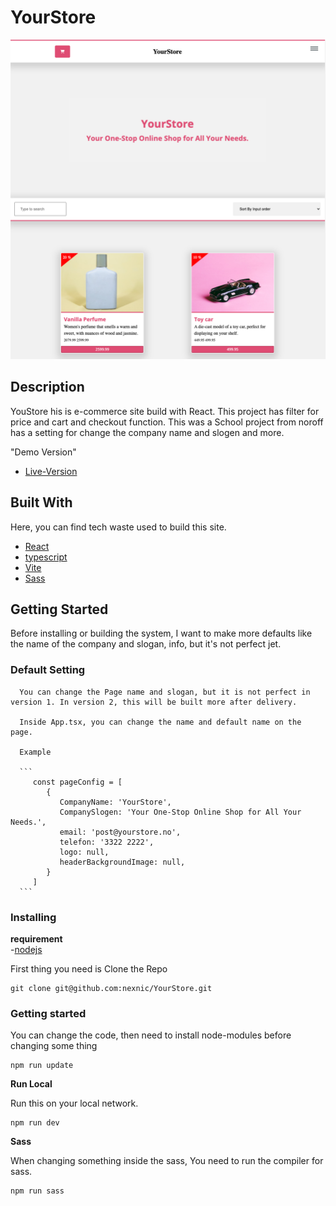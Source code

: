 # YourStore
![image](./Live-version.png)

## Description 
YouStore his is e-commerce site build with React. This project has filter for price and cart and checkout function. This was a School project from noroff has a setting for change the company name and slogen and more.  

"Demo Version"
- [Live-Version](https://musical-starship-3a4938.netlify.app/)

## Built With

Here, you can find tech waste used to build this site.

- [React](https://react.dev/)
- [typescript](https://www.typescriptlang.org/)
- [Vite](https://vitejs.dev/)
- [Sass](https://sass-lang.com/)

## Getting Started

   Before installing or building the system, I want to make more defaults like the name of the company and slogan, info, but it's not perfect jet. 

   ### Default Setting 


      You can change the Page name and slogan, but it is not perfect in version 1. In version 2, this will be built more after delivery.

      Inside App.tsx, you can change the name and default name on the page. 

      Example 

      ```
         const pageConfig = [
            {
               CompanyName: 'YourStore',
               CompanySlogen: 'Your One-Stop Online Shop for All Your Needs.',
               email: 'post@yourstore.no',
               telefon: '3322 2222',
               logo: null,
               headerBackgroundImage: null,
            }
         ]
      ```

   ### Installing

   **requirement**  
   -[nodejs](https://nodejs.org/en)

   First thing you need is Clone the Repo

   ```
   git clone git@github.com:nexnic/YourStore.git 
   ```

   ### Getting started

   You can change the code, then need to install node-modules before changing some thing
   
   ```
   npm run update
   ```
   
   **Run Local**

   Run this on your local network.

   ```
   npm run dev   
   ```

   **Sass**

   When changing something inside the sass, You need to run the compiler for sass. 
   ```
   npm run sass
   ```

